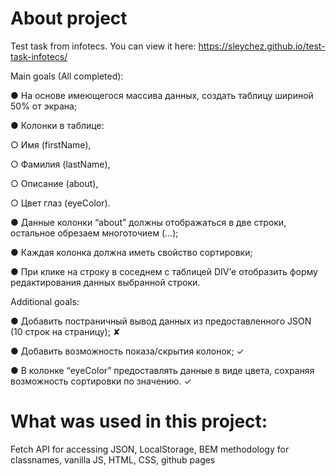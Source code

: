 # About project

Test task from infotecs. You can view it here: https://sleychez.github.io/test-task-infotecs/

Main goals (All completed):

●	На основе имеющегося массива данных, создать таблицу шириной 50% от экрана;

●	Колонки в таблице: 

○	Имя (firstName), 

○	Фамилия (lastName), 

○	Описание (about),

○	Цвет глаз (eyeColor).

●	Данные колонки “about” должны отображаться в две строки, остальное обрезаем многоточием (...);

●	Каждая колонка должна иметь свойство сортировки;

●	При клике на строку в соседнем с таблицей DIV’е отобразить форму редактирования данных выбранной строки.

Additional goals:

●	Добавить постраничный вывод данных из предоставленного JSON (10 строк на страницу); ✘

●	Добавить возможность показа/скрытия колонок; ✓

●	В колонке “eyeColor” предоставлять данные в виде цвета, сохраняя возможность сортировки по значению. ✓

# What was used in this project: 
Fetch API for accessing JSON, LocalStorage, BEM methodology for classnames, vanilla JS, HTML, CSS, github pages 
